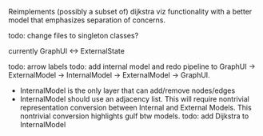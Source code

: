 Reimplements (possibly a subset of) dijkstra viz functionality with a better model that emphasizes separation of concerns.

todo: change files to singleton classes?

currently GraphUI <-> ExternalState

todo: arrow labels
todo: add internal model and redo pipeline to GraphUI -> ExternalModel -> InternalModel -> ExternalModel -> GraphUI.
  - InternalModel is the only layer that can add/remove nodes/edges
  - InternalModel should use an adjacency list. This will require nontrivial representation conversion between Internal and External Models. This nontrivial conversion highlights gulf btw models.
todo: add Dijkstra to InternalModel